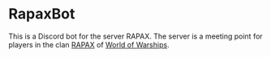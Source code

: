# RapaxBot

This is a Discord bot for the server RAPAX.
The server is a meeting point for players in the clan [RAPAX](https://clans.worldofwarships.eu/clans/gateway/wows/clan-profile/500183314) of [World of Warships](https://worldofwarships.eu/it/content/game/).
